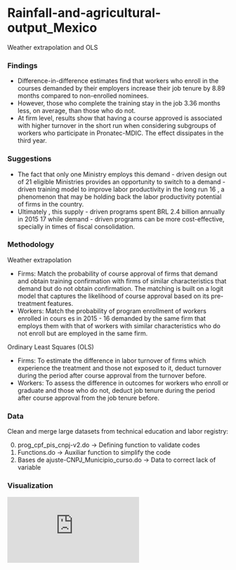 # Rainfall-and-agricultural-output_Mexico
Weather extrapolation and OLS

### Findings
- Difference-in-difference estimates find that workers who enroll in the courses demanded by their employers increase their job tenure by 8.89 months compared to non-enrolled nominees. 
- However, those who complete the training stay in the job 3.36 months less, on average, than those who do not. 
- At firm level, results show that having a course approved is associated with higher turnover in the short run when considering subgroups of workers who participate in Pronatec-MDIC. The effect dissipates in the third year.

### Suggestions
- The fact that only one Ministry employs this demand - driven design out of 21 eligible Ministries provides  an  opportunity  to  switch  to  a  demand - driven  training  model  to improve  labor productivity in the long run 16 , a phenomenon that may be holding back the labor productivity potential of firms in the country. 
- Ultimately , this supply - driven programs spent BRL 2.4 billion annually in  2015 17 while  demand - driven  programs  can  be  more cost-effective,  specially  in times of fiscal consolidation. 

### Methodology 
Weather extrapolation
- Firms: Match  the  probability  of  course  approval  of  firms that demand and obtain training confirmation with firms of similar characteristics that demand but do not obtain confirmation. The matching is built on a logit model that captures the likelihood of course approval based on its pre-treatment features.
- Workers: Match the probability of program enrollment of workers enrolled in cours es in 2015 - 16  demanded  by  the  same  firm  that  employs  them  with  that  of  workers  with  similar characteristics  who  do  not  enroll  but  are  employed in  the  same  firm.

Ordinary Least Squares (OLS)
- Firms: To estimate the difference in labor turnover of firms which experience the treatment and those not exposed to it, deduct turnover during the period after course approval from the turnover before.
- Workers: To assess the difference in outcomes for workers who enroll or graduate and those who do not, deduct job tenure during the period after course approval from the job tenure before.

### Data
Clean and merge large datasets from technical education and labor registry:

00. prog_cpf_pis_cnpj-v2.do -> Defining function to validate codes 		
01. Functions.do -> Auxiliar function to simplify the code
02. Bases de ajuste-CNPJ_Municipio_curso.do -> Data to correct lack of variable

### Visualization

![Extrapolation](https://github.com/quinrod/Rainfall-and-agricultural-output_Mexico/blob/master/maps/Weather%20interpolated%20for%20June%202010%20in%20Mexico.pdf)
